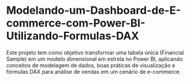 # Modelando-um-Dashboard-de-E-commerce-com-Power-BI-Utilizando-Formulas-DAX
Este projeto tem como objetivo transformar uma tabela única (Financial Sample) em um modelo dimensional em estrela no Power BI, aplicando conceitos de modelagem de dados, boas práticas de visualização e fórmulas DAX para análise de vendas em um cenário de e-commerce.
